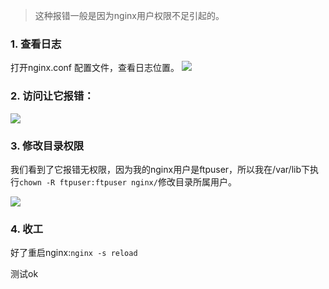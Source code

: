 >这种报错一般是因为nginx用户权限不足引起的。

### 1. 查看日志

打开nginx.conf 配置文件，查看日志位置。
![](https://upload-images.jianshu.io/upload_images/5786888-b4db235694e1148e.png?imageMogr2/auto-orient/strip%7CimageView2/2/w/1240)

### 2. 访问让它报错：

![](https://upload-images.jianshu.io/upload_images/5786888-cf121dcb03a69b9a.png?imageMogr2/auto-orient/strip%7CimageView2/2/w/1240)

### 3. 修改目录权限
我们看到了它报错无权限，因为我的nginx用户是ftpuser，所以我在/var/lib下执行`chown -R ftpuser:ftpuser nginx/`修改目录所属用户。

![](https://upload-images.jianshu.io/upload_images/5786888-58f4c59313d764a7.png?imageMogr2/auto-orient/strip%7CimageView2/2/w/1240)

### 4. 收工

好了重启nginx:`nginx -s reload `

测试ok
